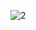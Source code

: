 ![2](https://github.com/ilyaasomar/RN-real-state/assets/48979155/a1737a2a-a111-4182-8ec3-bf9632d3fc62)
